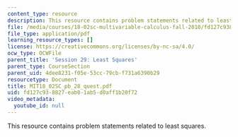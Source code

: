 ```yaml
---
content_type: resource
description: This resource contains problem statements related to least squares.
file: /media/courses/18-02sc-multivariable-calculus-fall-2010/fd127c938827eab01ab5d0aff1b20f72_MIT18_02SC_pb_28_quest.pdf
file_type: application/pdf
learning_resource_types: []
license: https://creativecommons.org/licenses/by-nc-sa/4.0/
ocw_type: OCWFile
parent_title: 'Session 29: Least Squares'
parent_type: CourseSection
parent_uid: 4dee8231-f05e-53cc-79cb-f731a6390b29
resourcetype: Document
title: MIT18_02SC_pb_28_quest.pdf
uid: fd127c93-8827-eab0-1ab5-d0aff1b20f72
video_metadata:
  youtube_id: null
---
```

This resource contains problem statements related to least squares.